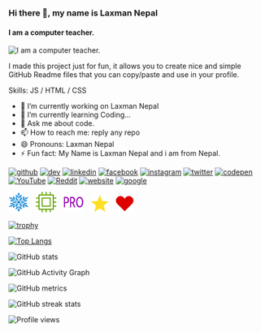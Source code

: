 ### Hi there 👋, my name is Laxman Nepal
#### I am a computer teacher.
![I am a computer teacher.](https://blogger.googleusercontent.com/img/b/R29vZ2xl/AVvXsEgHTA6_uSzSNTHTm9Y4avy6_nGWfIGsdPPqjrbHd0r2_lDjEQa-UMNP7L7i_klqgtR0ZjejXH2EgBiT07jUip11EJcPLKaBpTD6pJ73kjK1okezgVYG8AvAru591ri9fqobvkcm5VEgRyfF/s3085/PicsArt_05-12-07.18.08.jpg)

I made this project just for fun, it allows you to create nice and simple GitHub Readme files that you can copy/paste and use in your profile.

Skills: JS / HTML / CSS

- 🔭 I’m currently working on Laxman Nepal 
- 🌱 I’m currently learning Coding... 
- 💬 Ask me about code. 
- 📫 How to reach me: reply any repo 
- 😄 Pronouns: Laxman Nepal 
- ⚡ Fun fact: My Name is Laxman Nepal and i am from Nepal. 


[<img src='https://cdn.jsdelivr.net/npm/simple-icons@3.0.1/icons/github.svg' alt='github' height='40'>](https://github.com/laxmannepal)  [<img src='https://cdn.jsdelivr.net/npm/simple-icons@3.0.1/icons/dev-dot-to.svg' alt='dev' height='40'>](https://dev.to/laxmannepal)  [<img src='https://cdn.jsdelivr.net/npm/simple-icons@3.0.1/icons/linkedin.svg' alt='linkedin' height='40'>](https://www.linkedin.com/in/laxmannepal/)  [<img src='https://cdn.jsdelivr.net/npm/simple-icons@3.0.1/icons/facebook.svg' alt='facebook' height='40'>](https://www.facebook.com/laxmannepalhtd)  [<img src='https://cdn.jsdelivr.net/npm/simple-icons@3.0.1/icons/instagram.svg' alt='instagram' height='40'>](https://www.instagram.com/laxmannnepal/)  [<img src='https://cdn.jsdelivr.net/npm/simple-icons@3.0.1/icons/twitter.svg' alt='twitter' height='40'>](https://twitter.com/lnn1053)  [<img src='https://cdn.jsdelivr.net/npm/simple-icons@3.0.1/icons/codepen.svg' alt='codepen' height='40'>](https://codepen.io/lnn1053)  [<img src='https://cdn.jsdelivr.net/npm/simple-icons@3.0.1/icons/youtube.svg' alt='YouTube' height='40'>](https://www.youtube.com/channel/laxmannepalofficial)  [<img src='https://cdn.jsdelivr.net/npm/simple-icons@3.0.1/icons/reddit.svg' alt='Reddit' height='40'>](https://www.reddit.com/user/laxmannepal)  [<img src='https://cdn.jsdelivr.net/npm/simple-icons@3.0.1/icons/icloud.svg' alt='website' height='40'>](https://www.laxmannepal.com.np)  [<img src='https://cdn.jsdelivr.net/npm/simple-icons@3.0.1/icons/google.svg' alt='google' height='40'>](https://www.google.com/search?q=laxman+nepal)  

<a href='https://archiveprogram.github.com/'><img src='https://raw.githubusercontent.com/acervenky/animated-github-badges/master/assets/acbadge.gif' width='40' height='40'></a> <a href='https://docs.github.com/en/developers'><img src='https://raw.githubusercontent.com/acervenky/animated-github-badges/master/assets/devbadge.gif' width='40' height='40'></a> <a href='https://github.com/pricing'><img src='https://raw.githubusercontent.com/acervenky/animated-github-badges/master/assets/pro.gif' width='40' height='40'></a> <a href='https://stars.github.com/'><img src='https://raw.githubusercontent.com/acervenky/animated-github-badges/master/assets/starbadge.gif' width='35' height='35'></a> <a href='https://docs.github.com/en/github/supporting-the-open-source-community-with-github-sponsors'><img src='https://raw.githubusercontent.com/acervenky/animated-github-badges/master/assets/sponsorbadge.gif' width='35' height='35'></a> 

[![trophy](https://github-profile-trophy.vercel.app/?username=laxmannepal)](https://github.com/ryo-ma/github-profile-trophy)

[![Top Langs](https://github-readme-stats.vercel.app/api/top-langs/?username=laxmannepal)](https://github.com/anuraghazra/github-readme-stats)

![GitHub stats](https://github-readme-stats.vercel.app/api?username=laxmannepal&show_icons=true&count_private=true)  

![GitHub Activity Graph](https://activity-graph.herokuapp.com/graph?username=laxmannepal)  

![GitHub metrics](https://metrics.lecoq.io/laxmannepal)  

![GitHub streak stats](https://github-readme-streak-stats.herokuapp.com/?user=laxmannepal)  

![Profile views](https://gpvc.arturio.dev/laxmannepal)  
